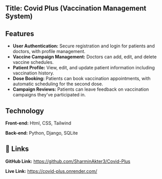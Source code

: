 
## Title: Covid Plus (Vaccination Management System)

## Features

- **User Authentication:** Secure registration and login for patients and doctors, with profile management.
- **Vaccine Campaign Management:** Doctors can add, edit, and delete vaccine schedules.
- **Patient Profile:** View, edit, and update patient information including vaccination history.
- **Dose Booking:** Patients can book vaccination appointments, with automatic scheduling for the second dose.
- **Campaign Reviews:** Patients can leave feedback on vaccination campaigns they've participated in.


## Technology 

**Front-end:** Html, CSS, Tailwind

**Back-end:** Python, Django, SQLite


## 🔗 Links
**GitHub Link:** https://github.com/SharminAkter3/Covid-Plus

**Live Link:** https://covid-plus.onrender.com/
